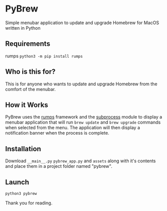 # PyBrew
Simple menubar application to update and upgrade Homebrew for MacOS written in Python

## Requirements
rumps
`python3 -m pip install rumps`

## Who is this for?
This is for anyone who wants to update and upgrade Homebrew from the comfort of the menubar.

## How it Works
PyBrew uses the [rumps](https://github.com/jaredks/rumps) framework and the [subprocess](https://docs.python.org/3/library/subprocess.html) module to display a menubar application that will run `brew update` and `brew upgrade` commands when selected from the menu. The application will then display a notification banner when the process is complete.

## Installation
Download `__main__.py` `pybrew_app.py` and `assets` along with it's contents and place them in a project folder named "pybrew".

## Launch
`python3 pybrew`

Thank you for reading.
